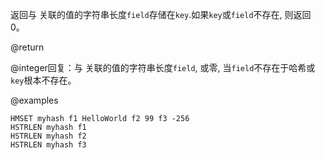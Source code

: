 返回与 关联的值的字符串长度`field`存储在`key`.如果`key`或`field`不存在, 则返回 0。

@return

@integer回复：与 关联的值的字符串长度`field`, 或零, 当`field`不存在于哈希或`key`根本不存在。

@examples

```cli
HMSET myhash f1 HelloWorld f2 99 f3 -256
HSTRLEN myhash f1
HSTRLEN myhash f2
HSTRLEN myhash f3
```
